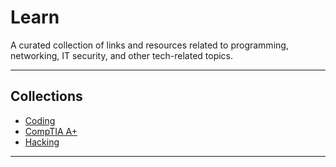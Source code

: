 # Learn
A curated collection of links and resources related to programming, networking, IT security, and other tech-related topics.

---

## Collections

- <a href="https://github.com/DRgreenT/Learn/blob/master/src/related_Coding.md">Coding</a>
- <a href="https://github.com/DRgreenT/Learn/blob/master/src/related_CompTIA_A%2B.md">CompTIA A+</a>
- <a href="https://github.com/DRgreenT/Learn/blob/master/src/related_hacking.md">Hacking</a>

---

